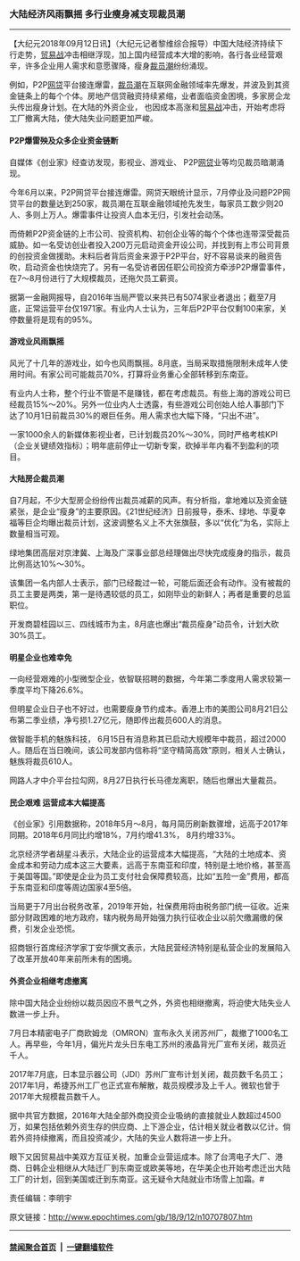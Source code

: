 ### 大陆经济风雨飘摇 多行业瘦身减支现裁员潮
------------------------

<p>【大纪元2018年09月12日讯】（大纪元记者黎维综合报导）中国大陆经济持续下行走势，<a href="http://www.epochtimes.com/gb/tag/%E8%B4%B8%E6%98%93%E6%88%98.html">贸易战</a>冲击相继浮现，加上国内经营成本大增的影响，各行各业经营艰辛，许多企业用人需求和意愿骤降，瘦身<a href="http://www.epochtimes.com/gb/tag/%E8%A3%81%E5%91%98%E6%BD%AE.html">裁员潮</a>纷纷涌现。</p>
<p>例如，P2P<a href="http://www.epochtimes.com/gb/tag/%E7%BD%91%E8%B4%B7.html">网贷</a>平台接连爆雷，<a href="http://www.epochtimes.com/gb/tag/%E8%A3%81%E5%91%98%E6%BD%AE.html">裁员潮</a>在互联网金融领域率先爆发，并波及到其资金链条上的每个个体。房地产信贷融资持续紧缩，业者面临资金困境，多家房企龙头传出瘦身计划。在大陆的外资企业， 也因成本高涨和<a href="http://www.epochtimes.com/gb/tag/%E8%B4%B8%E6%98%93%E6%88%98.html">贸易战</a>冲击，开始考虑将工厂撤离大陆，使大陆失业问题更加严峻。</p>
<h4>P2P爆雷殃及众多企业资金链断</h4>
<p>自媒体《创业家》经查访发现，影视业、游戏业、 P2P<a href="http://www.epochtimes.com/gb/tag/%E7%BD%91%E8%B4%B7.html">网贷</a>业等均见裁员暗潮涌现。</p>
<p>今年6月以来，P2P网贷平台接连爆雷。网贷天眼统计显示，7月停业及问题P2P网贷平台的数量达到250家，裁员潮在互联金融领域抢先发生，每家员工数少则20人、多则上万人。爆雷事件让投资人血本无归，引发社会动荡。</p>
<p>而倚赖P2P资金链的上市公司、投资机构、初创企业等的每个个体也连带深受裁员威胁。如一名受访创业者投入200万元启动资金开设公司，并找到有上市公司背景的创投资金做援助。未料后者背后资金来源于P2P平台，好不容易谈来的融资告吹，启动资金也快烧完了。另有一名受访者因任职公司投资方牵涉P2P爆雷事件，在7～8月份进行了大规模裁员，还拖欠员工薪资。</p>
<p>据第一金融网报导，自2016年当局严管以来共已有5074家业者退出；截至7月底，正常运营平台仅1971家。有业内人士认为，三年后P2P平台仅剩100来家，关停数量将是现有的95%。</p>
<h4>游戏业风雨飘摇</h4>
<p>风光了十几年的游戏业，如今也风雨飘摇。8月底，当局采取措施限制未成年人使用时间。有家公司可能裁员70%，打算将业务重心全部转移到东南亚。</p>
<p>有业内人士称，整个行业不管是不是赚钱，都在考虑裁员。有些上海的游戏公司已经裁员15%～20%。另外一位业内人士透露，有些游戏公司创始人给人事部门下达了10月1日前裁员30%的艰巨任务。用人需求也大幅下降，“只出不进”。</p>
<p>一家1000余人的新媒体影视业者，已计划裁员20%～30%，同时严格考核KPI（企业关键绩效指标）；明年底前停止一切新专案，砍掉半年内看不到盈利的项目。</p>
<h4>大陆房企裁员潮</h4>
<p>自7月起，不少大型房企纷纷传出裁员减薪的风声。有分析指，拿地难以及资金链紧张，是企业“瘦身”的主要原因。《21世纪经济》日前报导，泰禾、绿地、华夏幸福等巨企均曝出裁员计划，这波调整名义上不大张旗鼓，多以“优化”为名，实际上数量相当可观。</p>
<p>绿地集团高层对京津冀、上海及广深事业部总经理做出尽快完成瘦身的指示，裁员比例高达10%～30%。</p>
<p>该集团一名内部人士表示，部门已经裁过一轮，可能后面还会有动作。没有被裁的员工主要是两类，第一是待遇较低的员工，如刚毕业的新鲜人；再者是重要的总监职位。</p>
<p>开发商碧桂园以三、四线城市为主，8月底也爆出“裁员瘦身”动员令，计划大砍30%员工。</p>
<h4>明星企业也难幸免</h4>
<p>一向经营艰难的小型微型企业，依智联招聘的数据，今年第二季度用人需求较第一季度平均下降26.6%。</p>
<p>但明星企业日子也不好过，也需要瘦身节约成本。香港上市的美图公司8月21日公布第二季业绩，净亏损1.27亿元，随即传出裁员600人的消息。</p>
<p>做智能手机的魅族科技， 6月15日有消息称其已启动大规模年中裁员，超过2000人。随后在当日晚间，该公司发部内信称将“坚守精简高效”原则，相关人士确认，魅族将裁员610人。</p>
<p>网路人才中介平台拉勾网，8月27日执行长马德龙离职，随后也爆出大量裁员。</p>
<h4>民企艰难 运营成本大幅提高</h4>
<p>《创业家》引用数据称，2018年5月～8月，每月简历刷新数骤增，远高于2017年同期。2018年6月同比约增18%，7月约增41.3%， 8月约增33%。</p>
<p>北京经济学者胡星斗表示，大陆企业的运营成本大幅提高，“大陆的土地成本、资金成本和劳动力成本这三大要素，远高于东南亚和印度，特别是土地价格，甚至高于美国等国。”即使是企业为员工支付社会保障费较高，比如“五险一金”费用，都高于东南亚和印度等周边国家4至5倍。</p>
<p>当局更于7月出台税务改革，2019年开始，社保费用将由税务部门统一征收。近来部分财政困难的地方政府，辖内税务局开始强力执行征收企业以前欠缴漏缴的保费，引发企业恐慌。</p>
<p>招商银行首席经济学家丁安华撰文表示，大陆民营经济特别是私营企业的发展陷入了改革开放40年来前所未有的困境。</p>
<h4>外资企业相继考虑撤离</h4>
<p>除中国大陆企业纷纷以裁员因应不景气之外，外资也相继撤离，将迫使大陆失业人数进一步上升。</p>
<p>7月日本精密电子厂商欧姆龙（OMRON）宣布永久关闭苏州厂，裁撤了1000名工人。再早些，今年1月，偏光片龙头日东电工苏州的液晶背光厂宣布关闭，裁员近千人。</p>
<p>2017年7月底，日本显示器公司（JDI）苏州厂宣布计划关闭，裁员数千名员工；2017年1月，希捷苏州工厂也正式宣布解散，裁员规模涉及上千人。微软也曾于2017年大规模裁员数千人。</p>
<p>据中共官方数据，2016年大陆全部外商投资企业吸纳的直接就业人数超过4500万，如果包括依赖外资生存的供应商、上下游企业，估计相关就业者数以亿计。倘若外资持续撤离，而且投资减少，大陆的失业人数将进一步上升。</p>
<p>眼下又因贸易战中美双方互征关税，加重企业营运成本。除了台湾电子大厂、港商、日韩企业相继从大陆迁厂到东南亚或欧美等地，在华美企也开始考虑迁出大陆工厂的计划，回到美国或迁到东南亚。这无疑令大陆就业市场雪上加霜。#</p>
<p>责任编辑：李明宇</p>

原文链接：http://www.epochtimes.com/gb/18/9/12/n10707807.htm


------------------------
#### [禁闻聚合首页](https://github.com/gfw-breaker/banned-news/blob/master/README.md) &nbsp;|&nbsp;  [一键翻墙软件](https://github.com/gfw-breaker/nogfw/blob/master/README.md)